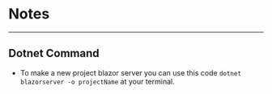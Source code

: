 # Notes

---
## Dotnet Command
- To make a new project blazor server you can use this code `dotnet blazorserver -o projectName` at your terminal.